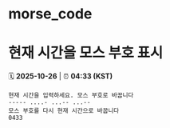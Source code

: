 # morse_code
# 현재 시간을 모스 부호 표시
<!-- MORSE_TIME_START -->
🗓️ **2025-10-26** | ⏰ **04:33 (KST)**

```
현재 시간을 입력하세요. 모스 부호로 바꿉니다
----- ....- ...-- ...--
모스 부호를 다시 현재 시간으로 바꿉니다
0433
```
<!-- MORSE_TIME_END -->
